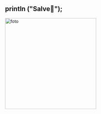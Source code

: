 ## println ("Salve👋");
<img src= "https://s2-g1.glbimg.com/Hri-afH6YYbveBbiprzKoprO0T4=/0x0:1958x1495/984x0/smart/filters:strip_icc()/i.s3.glbimg.com/v1/AUTH_59edd422c0c84a879bd37670ae4f538a/internal_photos/bs/2019/X/h/CIACb2QAmrCrcwQrcHEA/raiamsantos.jpg" height= "300" alt= "foto" title="sociologo">
<!--
**tavioFerraz/tavioFerraz** is a ✨ _special_ ✨ repository because its `README.md` (this file) appears on your GitHub profile.

Here are some ideas to get you started:

- 🔭 I’m currently working on ...
- 🌱 I’m currently learning ...
- 👯 I’m looking to collaborate on ...
- 🤔 I’m looking for help with ...
- 💬 Ask me about ...
- 📫 How to reach me: ...
- 😄 Pronouns: ...
- ⚡ Fun fact: ...
-->
